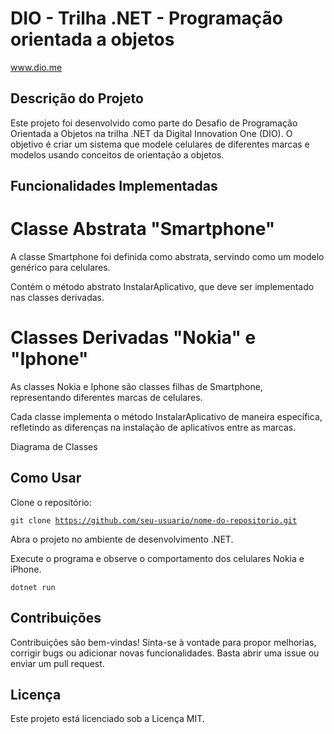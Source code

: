 # DIO - Trilha .NET - Programação orientada a objetos
www.dio.me

## Descrição do Projeto

Este projeto foi desenvolvido como parte do Desafio de Programação Orientada a Objetos na trilha .NET da Digital Innovation One (DIO). O objetivo é criar um sistema que modele celulares de diferentes marcas e modelos usando conceitos de orientação a objetos.

## Funcionalidades Implementadas

# Classe Abstrata "Smartphone"

A classe Smartphone foi definida como abstrata, servindo como um modelo genérico para celulares.

Contém o método abstrato InstalarAplicativo, que deve ser implementado nas classes derivadas.

# Classes Derivadas "Nokia" e "Iphone"

As classes Nokia e Iphone são classes filhas de Smartphone, representando diferentes marcas de celulares.

Cada classe implementa o método InstalarAplicativo de maneira específica, refletindo as diferenças na instalação de aplicativos entre as marcas.

Diagrama de Classes

## Como Usar

Clone o repositório:

<code>git clone https://github.com/seu-usuario/nome-do-repositorio.git</code>

Abra o projeto no ambiente de desenvolvimento .NET.

Execute o programa e observe o comportamento dos celulares Nokia e iPhone.

<code>dotnet run</code>

## Contribuições

Contribuições são bem-vindas! Sinta-se à vontade para propor melhorias, corrigir bugs ou adicionar novas funcionalidades. Basta abrir uma issue ou enviar um pull request.

## Licença

Este projeto está licenciado sob a Licença MIT.
